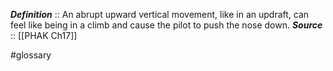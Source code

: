 ***Definition***    :: An abrupt upward vertical movement, like in an updraft, can feel like being in a climb and cause the pilot to push the nose down.
***Source***         :: [[PHAK Ch17]]

#glossary